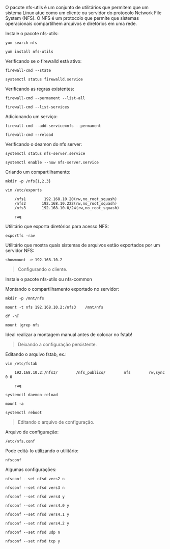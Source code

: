 O pacote nfs-utils é um conjunto de utilitários que permitem que um sistema Linux atue como um cliente ou servidor do protocolo Network File System (NFS). O NFS é um protocolo que permite que sistemas operacionais compartilhem arquivos e diretórios em uma rede.

Instale o pacote nfs-utils:

    yum search nfs

    yum install nfs-utils

Verificando se o firewalld está ativo:

    firewall-cmd --state

    systemctl status firewalld.service

Verificando as regras existentes:

    firewall-cmd --permanent --list-all

    firewall-cmd --list-services

Adicionando um serviço:

    firewall-cmd --add-service=nfs --permanent

    firewall-cmd --reload

Verificando o deamon do nfs server:

    systemctl status nfs-server.service

    systemctl enable --now nfs-server.service

Criando um compartilhamento:

    mkdir -p /nfs{1,2,3}

    vim /etc/exports

        /nfs1        192.168.10.20(rw,no_root_squash)    
        /nfs2       192.168.10.222(rw,no_root_squash) 
        /nfs3       192.168.10.0/24(rw,no_root_squash) 

        :wq

Utilitário que exporta diretórios para acesso NFS:

    exportfs -rav

Utilitário que mostra quais sistemas de arquivos estão exportados por um servidor NFS:

    showmount -e 192.168.10.2

> Configurando o cliente.

Instale o pacote nfs-utils ou nfs-common

Montando o compartilhamento exportado no servidor:

    mkdir -p /mnt/nfs

    mount -t nfs 192.168.10.2:/nfs3    /mnt/nfs

    df -hT

    mount |grep nfs

Ideal realizar a montagem manual antes de colocar no fstab!

> Deixando a configuração persistente.

Editando o arquivo fstab, ex.:

    vim /etc/fstab

        192.168.10.2:/nfs3/        /nfs_publico/        nfs        rw,sync        0 0        

        :wq

    systemctl daemon-reload

    mount -a

    systemctl reboot

> Editando o arquivo de configuração.

Arquivo de configuração:

    /etc/nfs.conf

Pode editá-lo utilizando o utilitário:

    nfsconf 

Algumas configurações:

    nfsconf --set nfsd vers2 n

    nfsconf --set nfsd vers3 n

    nfsconf --set nfsd vers4 y

    nfsconf --set nfsd vers4.0 y

    nfsconf --set nfsd vers4.1 y

    nfsconf --set nfsd vers4.2 y

    nfsconf --set nfsd udp n    

    nfsconf --set nfsd tcp y    